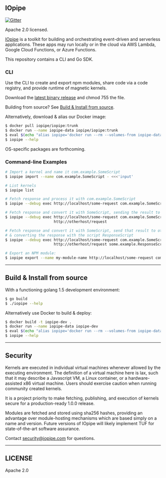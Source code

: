 IOpipe
---------------------------------------

[![Gitter](https://img.shields.io/gitter/room/nwjs/nw.js.svg?maxAge=2592000)](https://gitter.im/iopipe/iopipe)

Apache 2.0 licensed.

[IOpipe](https://github.com/iopipe/iopipe) is a toolkit for building
and orchestrating event-driven and serverless applications. These
apps may run locally or in the cloud via AWS Lambda, Google Cloud Functions,
or Azure Functions.

This repository contains a CLI and Go SDK.

### CLI

Use the CLI to create and export npm modules, share code via a code
registry, and provide runtime of magnetic kernels.

Download the [latest binary release](https://github.com/iopipe/iopipe/releases) and chmod 755 the file.

Building from source? See [Build & Install from source](#build--install-from-source).

Alternatively, download & alias our Docker image:

```bash
$ docker pull iopipe/iopipe:trunk
$ docker run --name iopipe-data iopipe/iopipe:trunk
$ eval $(echo "alias iopipe='docker run --rm --volumes-from iopipe-data iopipe/iopipe:trunk'" | tee -a ~/.bashrc)
$ iopipe --help
```

OS-specific packages are forthcoming.

### Command-line Examples

```sh
# Import a kernel and name it com.example.SomeScript
$ iopipe import --name com.example.SomeScript - <<<'input'

# List kernels
$ iopipe list

# Fetch response and process it with com.example.SomeScript
$ iopipe --debug exec http://localhost/some-request com.example.SomeScript

# Fetch response and convert it with SomeScript, sending the result to otherhost
$ iopipe --debug exec http://localhost/some-request com.example.SomeScript \
                      http://otherhost/request

# Fetch response and convert it with SomeScript, send that result to otherhost,
# & converting the response with the script ResponseScript
$ iopipe --debug exec http://localhost/some-request com.example.SomeScript \
                      http://otherhost/request some.example.ResponseScript

# Export an NPM module:
$ iopipe export --name my-module-name http://localhost/some-request com.example.SomeScript
```

---------------------------------------
Build & Install from source
---------------------------------------

With a functioning golang 1.5 development environment:

```bash
$ go build
$ ./iopipe --help
```

Alternatively use Docker to build & deploy:

```bash
$ docker build -t iopipe-dev .
$ docker run --name iopipe-data iopipe-dev
$ eval $(echo "alias iopipe='docker run --rm --volumes-from iopipe-data iopipe-dev'" | tee -a ~/.bashrc)
$ iopipe --help
```
---------------------------------------
Security
---------------------------------------

Kernels are executed in individual virtual machines
whenever allowed by the executing environment.
The definition of a virtual machine here is lax,
such that it may describe a Javascript VM,
a Linux container, or a hardware-assisted x86
virtual machine. Users should exercise caution
when running community created kernels.

It is a project priority to make fetching, publishing,
and execution of kernels secure for a
production-ready 1.0.0 release.

Modules are fetched and stored using sha256 hashes,
providing an advantage over module-hosting mechanisms
which are based simply on a name and version. Future
versions of IOpipe will likely implement TUF for
state-of-the-art software assurance.

Contact security@iopipe.com for questions.

---------------------------------------
LICENSE
---------------------------------------

Apache 2.0
